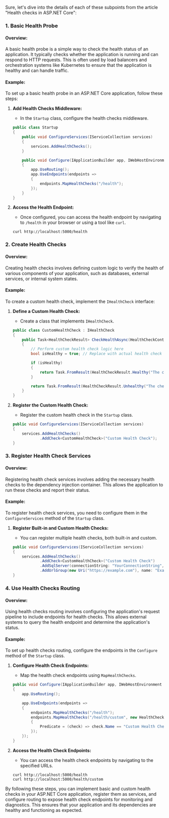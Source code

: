 Sure, let's dive into the details of each of these subpoints from the article "Health checks in ASP.NET Core":

### 1. Basic Health Probe

#### Overview:
A basic health probe is a simple way to check the health status of an application. It typically checks whether the application is running and can respond to HTTP requests. This is often used by load balancers and orchestration systems like Kubernetes to ensure that the application is healthy and can handle traffic.

#### Example:
To set up a basic health probe in an ASP.NET Core application, follow these steps:

1. **Add Health Checks Middleware:**
   - In the `Startup` class, configure the health checks middleware.

   ```csharp
   public class Startup
   {
       public void ConfigureServices(IServiceCollection services)
       {
           services.AddHealthChecks();
       }

       public void Configure(IApplicationBuilder app, IWebHostEnvironment env)
       {
           app.UseRouting();
           app.UseEndpoints(endpoints =>
           {
               endpoints.MapHealthChecks("/health");
           });
       }
   }
   ```

2. **Access the Health Endpoint:**
   - Once configured, you can access the health endpoint by navigating to `/health` in your browser or using a tool like `curl`.

   ```shell
   curl http://localhost:5000/health
   ```

### 2. Create Health Checks

#### Overview:
Creating health checks involves defining custom logic to verify the health of various components of your application, such as databases, external services, or internal system states.

#### Example:
To create a custom health check, implement the `IHealthCheck` interface:

1. **Define a Custom Health Check:**
   - Create a class that implements `IHealthCheck`.

   ```csharp
   public class CustomHealthCheck : IHealthCheck
   {
       public Task<HealthCheckResult> CheckHealthAsync(HealthCheckContext context, CancellationToken cancellationToken = default)
       {
           // Perform custom health check logic here
           bool isHealthy = true; // Replace with actual health check logic

           if (isHealthy)
           {
               return Task.FromResult(HealthCheckResult.Healthy("The check indicates a healthy result."));
           }

           return Task.FromResult(HealthCheckResult.Unhealthy("The check indicates an unhealthy result."));
       }
   }
   ```

2. **Register the Custom Health Check:**
   - Register the custom health check in the `Startup` class.

   ```csharp
   public void ConfigureServices(IServiceCollection services)
   {
       services.AddHealthChecks()
               .AddCheck<CustomHealthCheck>("Custom Health Check");
   }
   ```

### 3. Register Health Check Services

#### Overview:
Registering health check services involves adding the necessary health checks to the dependency injection container. This allows the application to run these checks and report their status.

#### Example:
To register health check services, you need to configure them in the `ConfigureServices` method of the `Startup` class.

1. **Register Built-in and Custom Health Checks:**
   - You can register multiple health checks, both built-in and custom.

   ```csharp
   public void ConfigureServices(IServiceCollection services)
   {
       services.AddHealthChecks()
               .AddCheck<CustomHealthCheck>("Custom Health Check")
               .AddSqlServer(connectionString: "YourConnectionString", name: "SQL Server Health Check")
               .AddUrlGroup(new Uri("https://example.com"), name: "Example URL Health Check");
   }
   ```

### 4. Use Health Checks Routing

#### Overview:
Using health checks routing involves configuring the application's request pipeline to include endpoints for health checks. This allows external systems to query the health endpoint and determine the application's status.

#### Example:
To set up health checks routing, configure the endpoints in the `Configure` method of the `Startup` class.

1. **Configure Health Check Endpoints:**
   - Map the health check endpoints using `MapHealthChecks`.

   ```csharp
   public void Configure(IApplicationBuilder app, IWebHostEnvironment env)
   {
       app.UseRouting();

       app.UseEndpoints(endpoints =>
       {
           endpoints.MapHealthChecks("/health");
           endpoints.MapHealthChecks("/health/custom", new HealthCheckOptions
           {
               Predicate = (check) => check.Name == "Custom Health Check"
           });
       });
   }
   ```

2. **Access the Health Check Endpoints:**
   - You can access the health check endpoints by navigating to the specified URLs.

   ```shell
   curl http://localhost:5000/health
   curl http://localhost:5000/health/custom
   ```

By following these steps, you can implement basic and custom health checks in your ASP.NET Core application, register them as services, and configure routing to expose health check endpoints for monitoring and diagnostics. This ensures that your application and its dependencies are healthy and functioning as expected.